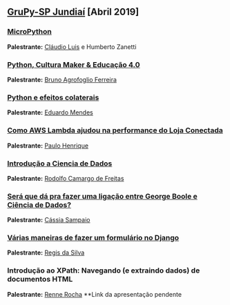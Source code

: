 ## [GruPy-SP Jundiaí](https://www.meetup.com/pt-BR/Grupy-SP/events/259955775/) [Abril 2019]

### [MicroPython](https://github.com/clvoliveira/palestra-micropython/blob/master/MicroPython.pdf)
**Palestrante:** [Cláudio Luis](https://github.com/clvoliveira) e Humberto Zanetti

### [Python, Cultura Maker & Educação 4.0](https://prezi.com/view/tRhwnOMYBH8ol3pILUQa/)
**Palestrante:** [Bruno Agrofoglio Ferreira](https://github.com/agrofoglio)

### [Python e efeitos colaterais](https://github.com/dunossauro/efeitos-colaterais)
**Palestrante:** [Eduardo Mendes](https://github.com/dunossauro)

### [Como AWS Lambda ajudou na performance do Loja Conectada](https://docs.google.com/presentation/d/1be3Gkh5fQer2WjgIiS-9Qb4xPkcRXRf02YLbMhbk7m4/edit)
**Palestrante:** [Paulo Henrique](https://github.com/phsantosjr)

### [Introdução a Ciencia de Dados](https://github.com/rc-freitas/intro-ciencia-dados-grupy-jdi/blob/master/apresentacao.pdf)
**Palestrante:** [Rodolfo Camargo de Freitas](https://github.com/rc-freitas)

### [Será que dá pra fazer uma ligação entre George Boole e Ciência de Dados?](https://github.com/grupy-sp/encontros/blob/master/slides/o-que-george-boole-tem-a-ver-com-ciencia-de-dados_.pdf)
**Palestrante:** [Cássia Sampaio](https://github.com/cassiasamp)

### [Várias maneiras de fazer um formulário no Django](https://slides.com/regissilva/django-grupy-jundiai#/)
**Palestrante:** [Regis da Silva](https://github.com/rg3915)

### Introdução ao XPath: Navegando (e extraindo dados) de documentos HTML
**Palestrante:** [Renne Rocha](https://github.com/rennerocha)
**Link da apresentação pendente
